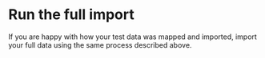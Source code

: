 Run the full import
==========

If you are happy with how your test data was mapped and imported, import your full data using the same process described above.
